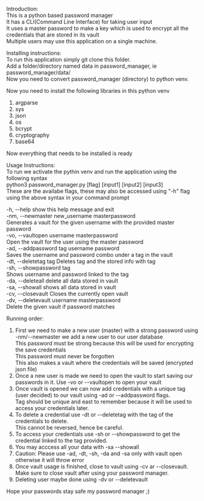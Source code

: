 Introduction: \
This is a python based password manager \
It has a CLI(Command Line Interface) for taking user input \
It uses a master password to make a key which is used to encrypt all the credentials that are stored in its vault \
Multiple users may use this application on a single machine. 

Installing instructions: \
To run this application simply git clone this folder. \
Add a folder/directory named data in password_manager, ie password_manager/data/ \
Now you need to convert password_manager (directory) to python venv. 

Now you need to install the following libraries in this python venv
1. argparse
2. sys
3. json
4. os
5. bcrypt
6. cryptography
7. base64

Now everything that needs to be installed is ready

Usage Instructions: \
To run we activate the pythin venv and run the application using the following syntax \
python3 password_manager.py [flag] [input1] [input2] [input3] \
These are the availabe flags, these may also be accessed using "-h" flag using the above syntax in your command prompt 

-h, --help            show this help message and exit \
  -nm, --newmaster new_username masterpassword \
                        Generates a vault for the given username with the provided master password \
  -vo, --vaultopen username masterpassword \
                        Open the vault for the user using the master password \
  -ad, --addpassword tag username password \
                        Saves the username and password combo under a tag in the vault \
  -dt, --deletetag tag  Deletes tag and the stored info with tag \
  -sh, --showpassword tag \
                        Shows username and password linked to the tag \
  -da, --deleteall      delete all data stored in vault \
  -sa, --showall        shows all data stored in vault \
  -cv, --closevault     Closes the currently open vault \
  -dv, --deletevault username masterpassword \
                        Delete the given vault if password matches 

Running order:
1.  First we need to make a new user (master) with a strong password using -nm/--newmaster we add a new user to our user database \
    This password must be strong because this will be used for encrypting the save credentials \
    This password must never be forgotten \
    This also makes a vault where the credentials will be saved (encrypted json file)
2.  Once a new user is made we need to open the vault to start saving our passwords in it. Use -vo or --vaultopen to open your vault
3.  Once vault is opened we can now add credentials with a unique tag (user decided) to our vault using -ad or --addpassword flags. \
    Tag should be unique and east to remember because it will be used to access your credentials later.
4.  To delete a credential use -dt or --deletetag with the tag of the credentials to delete. \
    This cannot be reversed, hence be careful.
5.  To access your credentials use -sh or --showpassword to get the credential linked to the tag provided.
6.  You may acccess all your data with -sa --showall
7.  Caution: Please use -ad, -dt, -sh, -da and -sa only with vault open otherwise it will throw error
8.  Once vault usage is finished, close to vault using -cv ar --closevault. \
    Make sure to close vault after using your password manager.
9.  Deleting user maybe done using -dv or --deletevault 

Hope your passwords stay safe my password manager ;)